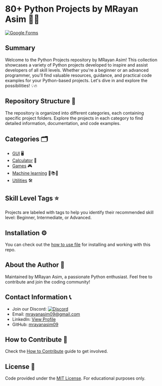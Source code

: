 # 80+ Python Projects by MRayan Asim 🐍🚀

[![Google Forms](https://img.shields.io/badge/Google%20Forms-Give%20Your%20Feedback-red?style=for-the-badge&logo=google-forms)](https://forms.gle/SzJ4VA1zWZ3ehqGC6)

## Summary

Welcome to the Python Projects repository by MRayan Asim! This collection showcases a variety of Python projects developed to inspire and assist developers of all skill levels. Whether you're a beginner or an advanced programmer, you'll find valuable resources, guidance, and practical code examples for your Python-based projects. Let's dive in and explore the possibilities! 💡🔥

## Repository Structure 📂

The repository is organized into different categories, each containing specific project folders. Explore the projects in each category to find detailed information, documentation, and code examples.

## Categories 🗂️

- [GUI](https://github.com/drik493/python_projects/tree/main/GUI) 🖥️
- [Calculator](https://github.com/drik493/python_projects/tree/main/Calculator) 🧮
- [Games](https://github.com/drik493/python_projects/tree/main/Game) 🎮
- [Machine learning](https://github.com/mrayanasim09/python-projects/tree/main/machine_learning) 🤖📚🧠
- [Utilities](https://github.com/drik493/python_projects/tree/main/Utilities) 🛠️

## Skill Level Tags ⭐

Projects are labeled with tags to help you identify their recommended skill level: Beginner, Intermediate, or Advanced.

## Installation ⚙️

You can check out the [how to use file](https://github.com/mrayanasim09/python-projects/blob/main/How_to_use.md) for installing and working with this repo.

## About the Author 👤

Maintained by MRayan Asim, a passionate Python enthusiast. Feel free to contribute and join the coding community!

## Contact Information 📞

- Join our Discord: [![Discord](https://img.shields.io/badge/Join%20our%20Discord-7289DA?style=flat&logo=discord&logoColor=white)](https://discord.gg/uRfXYjub)
- Email: [mrayanasim09@gmail.com](mailto:mrayanasim09@gmail.com)
- LinkedIn: [View Profile](https://www.linkedin.com/in/mrayan-asim-044836275/)
- GitHub: [mrayanasim09](https://github.com/mrayanasim09)

## How to Contribute 🤝

Check the [How to Contribute](CONTRIBUTING.md) guide to get involved.

## License 📝

Code provided under the [MIT License](LICENSE/). For educational purposes only.
